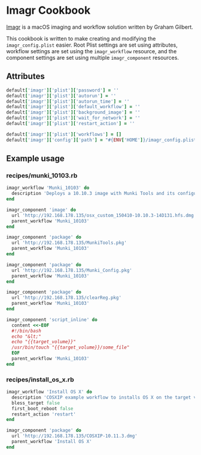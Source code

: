 # Imagr Cookbook

[Imagr](https://github.com/grahamgilbert/imagr) is a macOS imaging and workflow solution written by Graham Gilbert.

This cookbook is written to make creating and modifying the `imagr_config.plist` easier. Root Plist settings are set using attributes, workflow settings are set using the `imagr_workflow` resource, and the component settings are set using multiple `imagr_component` resources.

## Attributes

```ruby
default['imagr']['plist']['password'] = ''
default['imagr']['plist']['autorun'] = ''
default['imagr']['plist']['autorun_time'] = ''
default['imagr']['plist']['default_workflow'] = ''
default['imagr']['plist']['background_image'] = ''
default['imagr']['plist']['wait_for_network'] = ''
default['imagr']['plist']['restart_action'] = ''

default['imagr']['plist']['workflows'] = []
default['imagr']['config']['path'] = "#{ENV['HOME']}/imagr_config.plist"
```

## Example usage

### recipes/munki_10103.rb

```ruby
imagr_workflow 'Munki_10103' do
  description 'Deploys a 10.10.3 image with Munki Tools and its configuration.'
end

imagr_component 'image' do
  url 'http://192.168.178.135/osx_custom_150410-10.10.3-14D131.hfs.dmg'
  parent_workflow 'Munki_10103'
end

imagr_component 'package' do
  url 'http://192.168.178.135/MunkiTools.pkg'
  parent_workflow 'Munki_10103'
end

imagr_component 'package' do
  url 'http://192.168.178.135/Munki_Config.pkg'
  parent_workflow 'Munki_10103'
end

imagr_component 'package' do
  url 'http://192.168.178.135/clearReg.pkg'
  parent_workflow 'Munki_10103'
end

imagr_component 'script_inline' do
  content <<-EOF
  #!/bin/bash
  echo "&lt;"
  echo "{{target_volume}}"
  /usr/bin/touch "{{target_volume}}/some_file"
  EOF
  parent_workflow 'Munki_10103'
end
```

### recipes/install_os_x.rb

```ruby
imagr_workflow 'Install OS X' do
  description 'COSXIP example workflow to installs OS X on the target volume.'
  bless_target false
  first_boot_reboot false
  restart_action 'restart'
end

imagr_component 'package' do
  url 'http://192.168.178.135/COSXIP-10.11.3.dmg'
  parent_workflow 'Install OS X'
end
```
